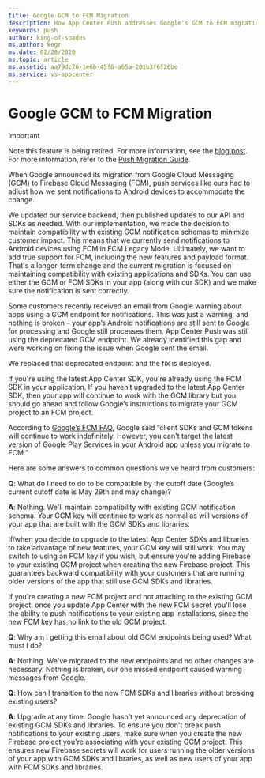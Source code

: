 ```yaml
---
title: Google GCM to FCM Migration
description: How App Center Push addresses Google's GCM to FCM migration
keywords: push
author: king-of-spades
ms.author: kegr
ms.date: 02/28/2020
ms.topic: article
ms.assetid: aa79dc76-1e6b-45f6-a65a-201b3f6f26be
ms.service: vs-appcenter
---
```


# Google GCM to FCM Migration

> [!IMPORTANT]
> Note this feature is being retired. For more information, see the [blog post](https://devblogs.microsoft.com/appcenter/app-center-mbaas-retirement/). For more information, refer to the [Push Migration Guide](~/migration/push/index.md).

When Google announced its migration from Google Cloud Messaging (GCM) to Firebase Cloud Messaging (FCM), push services like ours had to adjust how we sent notifications to Android devices to accommodate the change.

We updated our service backend, then published updates to our API and SDKs as needed. With our implementation, we made the decision to maintain compatibility with existing GCM notification schemas to minimize customer impact. This means that we currently send notifications to Android devices using FCM in FCM Legacy Mode. Ultimately, we want to add true support for FCM, including the new features and payload format. That's a longer-term change and the current migration is focused on maintaining compatibility with existing applications and SDKs. You can use either the GCM or FCM SDKs in your app (along with our SDK) and we make sure the notification is sent correctly.

Some customers recently received an email from Google warning about apps using a GCM endpoint for notifications. This was just a warning, and nothing is broken – your app’s Android notifications are still sent to Google for processing and Google still processes them. App Center Push was still using the deprecated GCM endpoint. We already identified this gap and were working on fixing the issue when Google sent the email.

We replaced that deprecated endpoint and the fix is deployed.

If you're using the latest App Center SDK, you're already using the FCM SDK in your application. If you haven’t upgraded to the latest App Center SDK, then your app will continue to work with the GCM library but you should go ahead and follow Google’s instructions to migrate your GCM project to an FCM project.

According to [Google’s FCM FAQ](https://developers.google.com/cloud-messaging/faq), Google said “client SDKs and GCM tokens will continue to work indefinitely. However, you can't target the latest version of Google Play Services in your Android app unless you migrate to FCM.”

Here are some answers to common questions we’ve heard from customers:

**Q**: What do I need to do to be compatible by the cutoff date (Google’s current cutoff date is May 29th and may change)?

**A**: Nothing. We'll maintain compatibility with existing GCM notification schema. Your GCM key will continue to work as normal as will versions of your app that are built with the GCM SDKs and libraries.

If/when you decide to upgrade to the latest App Center SDKs and libraries to take advantage of new features, your GCM key will still work. You may switch to using an FCM key if you wish, but ensure you're adding Firebase to your existing GCM project when creating the new Firebase project. This guarantees backward compatibility with your customers that are running older versions of the app that still use GCM SDKs and libraries.

If you're creating a new FCM project and not attaching to the existing GCM project, once you update App Center with the new FCM secret you'll lose the ability to push notifications to your existing app installations, since the new FCM key has no link to the old GCM project.

**Q**: Why am I getting this email about old GCM endpoints being used? What must I do?

**A**: Nothing. We've migrated to the new endpoints and no other changes are necessary. Nothing is broken, our one missed endpoint caused warning messages from Google.

**Q**: How can I transition to the new FCM SDKs and libraries without breaking existing users?

**A**: Upgrade at any time. Google hasn't yet announced any deprecation of existing GCM SDKs and libraries. To ensure you don't break push notifications to your existing users, make sure when you create the new Firebase project you're associating with your existing GCM project. This ensures new Firebase secrets will work for users running the older versions of your app with GCM SDKs and libraries, as well as new users of your app with FCM SDKs and libraries.
